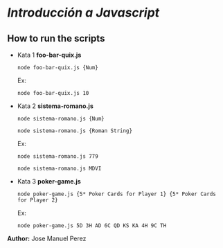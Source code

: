# _Introducción a Javascript_

## How to run the scripts

 - Kata 1 **foo-bar-quix.js**

    `node foo-bar-quix.js {Num}`

    Ex:

    `node foo-bar-quix.js 10`

- Kata 2 **sistema-romano.js**

    `node sistema-romano.js {Num}`

    `node sistema-romano.js {Roman String}`

    Ex:

    `node sistema-romano.js 779`
 
    `node sistema-romano.js MDVI`

- Kata 3 **poker-game.js**

   `node poker-game.js {5* Poker Cards for Player 1} {5* Poker Cards for Player 2}`

   Ex:

   `node poker-game.js 5D 3H AD 6C QD KS KA 4H 9C TH`  

**Author:** Jose Manuel Perez
